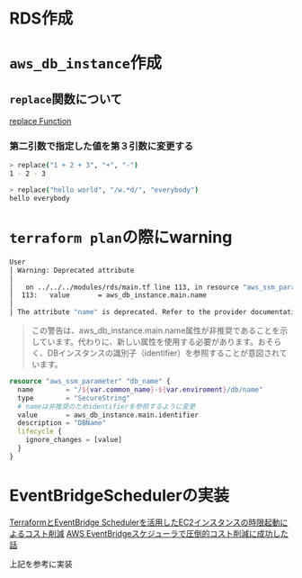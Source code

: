 # RDS作成

# `aws_db_instance`作成

## `replace`関数について
[replace Function](https://developer.hashicorp.com/terraform/language/functions/replace)

### 第二引数で指定した値を第３引数に変更する
```bash
> replace("1 + 2 + 3", "+", "-")
1 - 2 - 3

> replace("hello world", "/w.*d/", "everybody")
hello everybody
```

# `terraform plan`の際にwarning
```bash
User
│ Warning: Deprecated attribute
│
│   on ../../../modules/rds/main.tf line 113, in resource "aws_ssm_parameter" "db_name":
│  113:   value       = aws_db_instance.main.name
│
│ The attribute "name" is deprecated. Refer to the provider documentation for details.
```

> この警告は、aws_db_instance.main.name属性が非推奨であることを示しています。代わりに、新しい属性を使用する必要があります。おそらく、DBインスタンスの識別子（identifier）を参照することが意図されています。

```terraform
resource "aws_ssm_parameter" "db_name" {
  name        = "/${var.common_name}-${var.enviroment}/db/name"
  type        = "SecureString"
  # nameは非推奨のためidentifierを参照するように変更
  value       = aws_db_instance.main.identifier
  description = "DBName"
  lifecycle {
    ignore_changes = [value]
  }
}
```

# EventBridgeSchedulerの実装

[TerraformとEventBridge Schedulerを活用したEC2インスタンスの時限起動によるコスト削減](https://envader.plus/article/250)
[AWS EventBridgeスケジューラで圧倒的コスト削減に成功した話](https://qiita.com/Nightley_dev/items/54ce272509f2a9a48b30#rds)

上記を参考に実装




